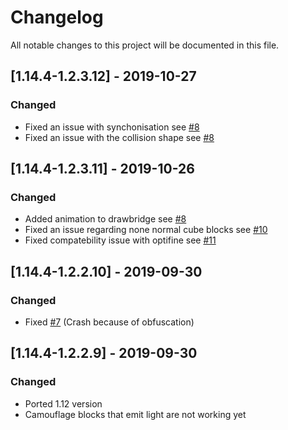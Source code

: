 # Changelog
All notable changes to this project will be documented in this file.

## [1.14.4-1.2.3.12] - 2019-10-27
### Changed
- Fixed an issue with synchonisation see [#8](https://github.com/MC-U-Team/Draw-Bridge/issues/8)
- Fixed an issue with the collision shape see [#8](https://github.com/MC-U-Team/Draw-Bridge/issues/8)

## [1.14.4-1.2.3.11] - 2019-10-26
### Changed
- Added animation to drawbridge see [#8](https://github.com/MC-U-Team/Draw-Bridge/issues/8)
- Fixed an issue regarding none normal cube blocks see [#10](https://github.com/MC-U-Team/Draw-Bridge/issues/10)
- Fixed compatebility issue with optifine see [#11](https://github.com/MC-U-Team/Draw-Bridge/issues/11)

## [1.14.4-1.2.2.10] - 2019-09-30
### Changed
- Fixed [#7](https://github.com/MC-U-Team/Draw-Bridge/issues/7) (Crash because of obfuscation)

## [1.14.4-1.2.2.9] - 2019-09-30
### Changed
- Ported 1.12 version
- Camouflage blocks that emit light are not working yet
